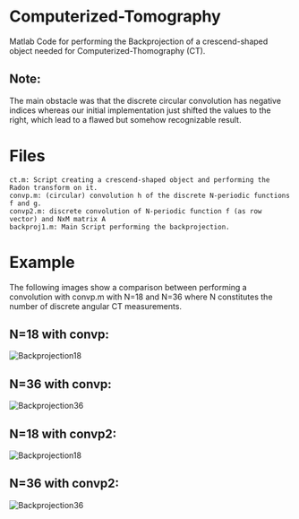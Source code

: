 # Computerized-Tomography
Matlab Code for performing the Backprojection of a crescend-shaped object needed for Computerized-Thomography (CT).

## Note: 
The main obstacle was that the discrete circular convolution has negative indices whereas our initial implementation just shifted the values to the right, which lead to a flawed but somehow recognizable result.

# Files
```
ct.m: Script creating a crescend-shaped object and performing the Radon transform on it.
convp.m: (circular) convolution h of the discrete N-periodic functions f and g.
convp2.m: discrete convolution of N-periodic function f (as row vector) and NxM matrix A
backproj1.m: Main Script performing the backprojection.
```

# Example
The following images show a comparison between performing a convolution with convp.m with N=18 and N=36 where N constitutes the number of discrete angular CT measurements.
## N=18 with convp:
![Backprojection18](https://github.com/K0glin/Computerized-Tomography/raw/master/Crescend-Shaped%20Backprojection%20%20for%20N%3D18with%20convp1.png)
## N=36 with convp:
![Backprojection36](https://github.com/K0glin/Computerized-Tomography/raw/master/Crescend-Shaped%20Backprojection%20%20for%20N%3D36with%20convp1.png)

## N=18 with convp2:
![Backprojection18](https://github.com/K0glin/Computerized-Tomography/raw/master/Crescend-Shaped%20Backprojection%20%20for%20N%3D18with%20convp2.png)
## N=36 with convp2:
![Backprojection36](https://github.com/K0glin/Computerized-Tomography/raw/master/Crescend-Shaped%20Backprojection%20%20for%20N%3D36with%20convp2.png)


